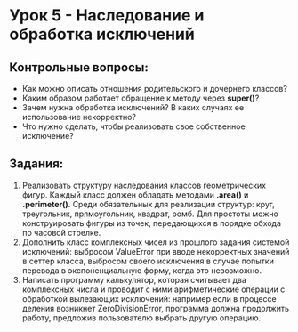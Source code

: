 # Урок 5 - Наследование и обработка исключений
## Контрольные вопросы:
- Как можно описать отношения родительского и дочернего классов?
- Каким образом работает обращение к методу через __super()__?
- Зачем нужна обработка исключений? В каких случаях ее использование некорректно?
- Что нужно сделать, чтобы реализовать свое собственное исключение? 

## Задания:
1) Реализовать структуру наследования классов геометрических фигур. Каждый класс должен обладать
    методами __.area()__ и __.perimeter()__. Среди обязательных для реализации структур: круг, 
    треугольник, прямоугольник, квадрат, ромб. Для простоты можно конструировать фигуры из точек,
    передающихся в порядке обхода по часовой стрелке.
2) Дополнить класс комплексных чисел из прошлого задания системой исключений:
    выбросом ValueError при вводе некорректных значений в сеттер класса, выбросом своего 
    исключения в случае попытки перевода в экспоненциальную форму, когда это невозможно.
3) Написать программу калькулятор, которая считывает два комплексных числа и проводит с ними
    арифметические операции с обработкой вылезающих исключений: например если в процессе деления
    возникнет ZeroDivisionError, программа должна продолжить работу, предложив пользователю 
    выбрать другую операцию.   

